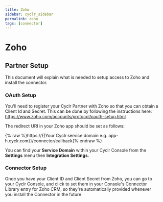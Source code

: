 ```yaml
---
title: Zoho
sidebar: cyclr_sidebar
permalink: zoho
tags: [connector]
---
```


# Zoho #

## Partner Setup ##

This document will explain what is needed to setup access to Zoho and install the connector.

### OAuth Setup ###

You'll need to register your Cyclr Partner with Zoho so that you can obtain a Client Id and Secret.  This can be done by following the instructions here:
https://www.zoho.com/accounts/protocol/oauth-setup.html

The redirect URI in your Zoho app should be set as follows:

{% raw %}https://{{Your Cyclr service domain e.g. app-h.cyclr.com}}/connector/callback{% endraw %}

You can find your **Service Domain** within your Cyclr Console from the **Settings** menu then **Integration Settings**.

### Connector Setup ###

Once you have your Client ID and Client Secret from Zoho, you can go to your Cyclr Console, and click to set them in your Console's Connector Library entry for Zoho CRM, so they're automatically provided whenever you install the Connector in the future.
